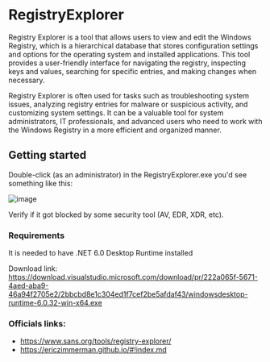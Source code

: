 # RegistryExplorer

Registry Explorer is a tool that allows users to view and edit the Windows Registry, which is a hierarchical database that stores configuration settings and options for the operating system and installed applications. This tool provides a user-friendly interface for navigating the registry, inspecting keys and values, searching for specific entries, and making changes when necessary.

Registry Explorer is often used for tasks such as troubleshooting system issues, analyzing registry entries for malware or suspicious activity, and customizing system settings. It can be a valuable tool for system administrators, IT professionals, and advanced users who need to work with the Windows Registry in a more efficient and organized manner.

## Getting started 
Double-click (as an administrator) in the RegistryExplorer.exe you'd see something like this: 

![image](https://github.com/user-attachments/assets/e238ad8c-4fae-422f-8b11-88b2e10ef568)

Verify if it got blocked by some security tool (AV, EDR, XDR, etc).

### Requirements 
It is needed to have .NET 6.0 Desktop Runtime installed 

Download link: https://download.visualstudio.microsoft.com/download/pr/222a065f-5671-4aed-aba9-46a94f2705e2/2bbcbd8e1c304ed1f7cef2be5afdaf43/windowsdesktop-runtime-6.0.32-win-x64.exe

### Officials links: 

* https://www.sans.org/tools/registry-explorer/
* https://ericzimmerman.github.io/#!index.md

